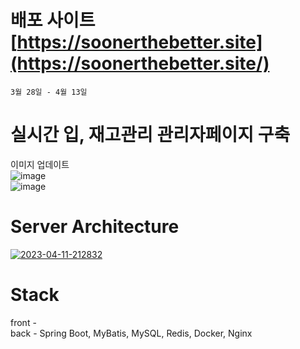 # 배포 사이트  [https://soonerthebetter.site](https://soonerthebetter.site/)
```3월 28일 - 4월 13일```

# 실시간 입, 재고관리 관리자페이지 구축
이미지 업데이트  
![image]()  
![image]()  
# Server Architecture  
<a href="https://ibb.co/HDBKGG6"><img src="https://i.ibb.co/mCbRhhk/2023-04-11-212832.png" alt="2023-04-11-212832" border="0"></a>


# Stack  
front -   
back - Spring Boot, MyBatis, MySQL, Redis, Docker, Nginx  

